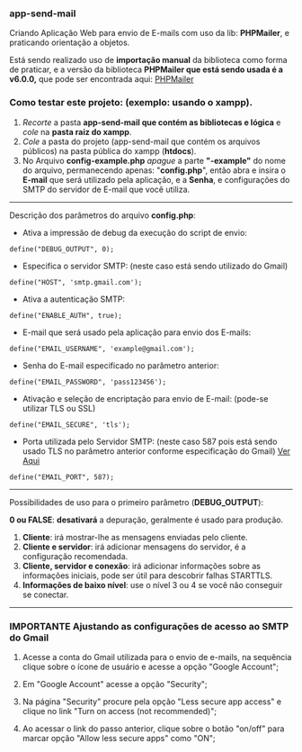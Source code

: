 ### app-send-mail
Criando Aplicação Web para envio de E-mails com uso da lib: **PHPMailer**, e praticando orientação a objetos.

Está sendo realizado uso de **importação manual** da biblioteca como forma de praticar, e a versão da biblioteca **PHPMailer que está sendo usada é a v6.0.0,** que pode ser encontrada aqui: [PHPMailer](https://github.com/PHPMailer/PHPMailer/tree/v6.0.0)

### Como testar este projeto: (exemplo: usando o **xampp**).

1. _Recorte_ a pasta **app-send-mail que contém as bibliotecas e lógica** e _cole_ na **pasta raiz do xampp**.
2.  _Cole_ a pasta do projeto (app-send-mail que contém os arquivos públicos) na pasta pública do xampp (**htdocs**).
3. No Arquivo **config-example.php** _apague_ a parte **"-example"** do nome do arquivo, permanecendo apenas: "**config.php**", então abra e insira o **E-mail** que será utilizado pela aplicação, e a **Senha**, e configurações do SMTP do servidor de E-mail que você utiliza. 
---------------------------------------
Descrição dos parâmetros do arquivo **config.php**:

- Ativa a impressão de debug da execução do script de envio:

`define("DEBUG_OUTPUT", 0);`

- Especifica o servidor SMTP: (neste caso está sendo utilizado do Gmail)

`define("HOST", 'smtp.gmail.com'); `

- Ativa a autenticação SMTP:

`define("ENABLE_AUTH", true);`

- E-mail que será usado pela aplicação para envio dos E-mails:

`define("EMAIL_USERNAME", 'example@gmail.com');`

- Senha do E-mail especificado no parâmetro anterior:

`define("EMAIL_PASSWORD", 'pass123456');`

- Ativação e seleção de encriptação para envio de E-mail: (pode-se utilizar TLS ou SSL)

`define("EMAIL_SECURE", 'tls');`

- Porta utilizada pelo Servidor SMTP: (neste caso 587 pois está sendo usado TLS no parâmetro anterior conforme especificação do Gmail) [Ver Aqui](https://support.google.com/a/answer/176600?hl=pt-BR#:~:text=Configurar%20o%20app%20ou%20dispositivo,usando%20o%20TLS%2C%20digite%20587.)

`define("EMAIL_PORT", 587); `

---------------------------------------
Possibilidades de uso para o primeiro parâmetro (**DEBUG_OUTPUT**):
  
**0 ou FALSE**: **desativará** a depuração, geralmente é usado para produção.
1. **Cliente**: irá mostrar-lhe as mensagens enviadas pelo cliente.
2. **Cliente e servidor**: irá adicionar mensagens do servidor, é a configuração recomendada.
3. **Cliente, servidor e conexão**: irá adicionar informações sobre as informações iniciais, pode ser útil para descobrir falhas STARTTLS.
4. **Informações de baixo nível**: use o nível 3 ou 4 se você não conseguir se conectar.

---------------------------------------
### **IMPORTANTE** Ajustando as configurações de acesso ao **SMTP do Gmail**

1) Acesse a conta do Gmail utilizada para o envio de e-mails, na sequência clique sobre o ícone de usuário e acesse a opção "Google Account";

2) Em "Google Account" acesse a opção "Security";

3) Na página "Security" procure pela opção "Less secure app access" e clique no link "Turn on access (not recommended)";

4) Ao acessar o link do passo anterior, clique sobre o botão "on/off" para marcar opção "Allow less secure apps" como "ON";
